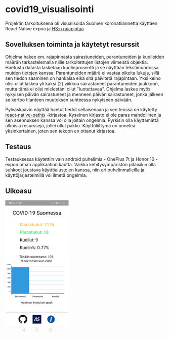 # covid19_visualisointi

Projektin tarkoituksena oli visualisoida Suomen koronatilannetta käyttäen React Native expoa ja [HS:n rajapintaa](https://github.com/HS-Datadesk/koronavirus-avoindata).

## Sovelluksen toiminta ja käytetyt resurssit

Ohjelma hakee em. rajapinnasta sairastuneiden, parantuneiden ja kuolleiden määrän tarkastelemalla niille tarkoitettujen listojen viimeistä objektia.
Haetusta datasta lasketaan kuolinprosentti ja se näyttään tekstimuodossa muiden tietojen kanssa. Parantuneiden määrä ei vastaa oikeita lukuja, sillä sen tiedon saaminen on hankalaa eikä sitä päivitetä rajapintaan. Yksi keino olisi ollut laskea yli kaksi (2) viikkoa sairastaneet parantuneiden joukkoon, mutta tämä ei olisi mielestäni ollut "luotettavaa". Ohjelma laskee myös nykyisen päivän sairastuneet ja menneen päivän sairastuneet, jonka jälkeen se kertoo tilanteen muutoksen suhteessa nykyiseen päivään.

Pylväskaavio näyttää haetut tiedot sellaisenaan ja sen teossa on käytetty [react-native-pathjs](https://github.com/capitalone/react-native-pathjs-charts) -kirjastoa.
Kyseinen kirjasto ei ole paras mahdollinen ja sen asennuksen kanssa voi olla joitain ongelmia.
Pyrkisin olla käyttämättä ulkoisia resursseja, jollei ollut pakko. Käyttöliittymä on onneksi yksinkertainen, joten sen tekoon en ottanut kirjastoa.

## Testaus

Testauksessa käytettiin vain android puhelimia - OnePlus 7t ja Honor 10 - expon oman applikaation kautta.
Vaikka kehitysympäristön pitäisikin olla suhkoot joustava käyttöalustojen kanssa, niin eri puhelinmalleilla ja käyttöjärjestelmillä voi ilmetä ongelmia.


## Ulkoasu

<img src="assets/covid19_ui.png" width="200" />
